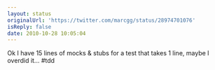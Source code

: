 ```yaml
---
layout: status
originalUrl: 'https://twitter.com/marcgg/status/28974701076'
isReply: false
date: 2010-10-28 10:05:04
---
```


Ok I have 15 lines of mocks & stubs for a test that takes 1 line, maybe I overdid it... #tdd
